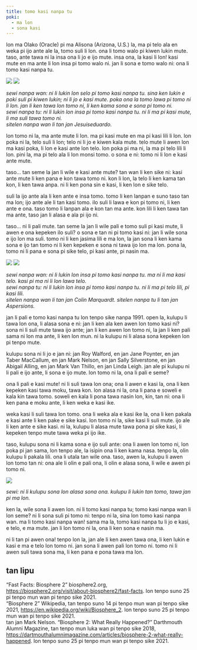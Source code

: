 ```yaml
---
title: tomo kasi nanpa tu
poki:
  - ma lon
  - sona kasi
---
```


lon ma Olako (Oracle) pi ma Alisona (Arizona, U.S.) la, ma pi telo ala en weka pi ijo ante ale la, tomo suli li lon. ona li tomo walo pi kiwen lukin mute. taso, ante tawa ni la insa ona li jo e ijo mute. insa ona, la kasi li lon! kasi mute en ma ante li lon insa pi tomo walo ni. jan li sona e tomo walo ni: ona li tomo kasi nanpa tu.

![](/images/tomokasi/1.jpg) ![](/images/tomokasi/2.jpg)

*sewi nanpa wan: ni li lukin lon selo pi tomo kasi nanpa tu. sina ken lukin e poki suli pi kiwen lukin; ni li jo e kasi mute. poka ona la tomo lawa pi tomo ni li lon. jan li ken tawa lon tomo ni, li ken kama sona e sona pi tomo ni.*  
*sewi nanpa tu: ni li lukin lon insa pi tomo kasi nanpa tu. ni li ma pi kasi mute, li ma suli tawa tomo ni.*  
*sitelen nanpa wan li tan jan Jesuiseduardo.*

lon tomo ni la, ma ante mute li lon. ma pi kasi mute en ma pi kasi lili li lon. lon poka ni la, telo suli li lon; telo ni li jo e kiwen kala mute. telo mute li awen lon ma kasi poka, li lon e kasi ante lon telo. lon poka pi ma ni, la ma pi telo lili li lon. pini la, ma pi telo ala li lon monsi tomo. o sona e ni: tomo ni li lon e kasi ante mute.

taso… tan seme la jan li wile e kasi ante mute? tan wan li ken sike ni: kasi ante mute li ken pana e kon tawa tomo ni. kon li lon, la telo li ken kama tan kon, li ken tawa anpa. ni li ken pona sin e kasi, li ken lon e sike telo.

suli la ijo ante ala li ken ante e insa tomo. tomo li ken lanpan e suno taso tan ma lon; ijo ante ale li tan kasi tomo. ilo suli li lawa e kon pi tomo ni, li ken ante e ona. taso tomo li lanpan ala e kon tan ma ante. kon lili li ken tawa tan ma ante, taso jan li alasa e ala pi ijo ni.

taso… ni li pali mute. tan seme la jan li wile pali e tomo suli pi kasi mute, li awen e ona kepeken ilo suli? o sona e tan ni pi tomo kasi ni: jan li wile sona e ijo lon ma suli. tomo ni li ken jasima lili e ma lon, la jan sona li ken kama sona e ijo tan tomo ni li ken kepeken e sona ni tawa ijo lon ma lon. pona la, tomo ni li pana e sona pi sike telo, pi kasi ante, pi nasin ma.

![](/images/tomokasi/3.jpg) ![](/images/tomokasi/4.jpg)

*sewi nanpa wan: ni li lukin lon insa pi tomo kasi nanpa tu. ma ni li ma kasi telo. kasi pi ma ni li lon lawa telo.*  
*sewi nanpa tu: ni li lukin lon insa pi tomo kasi nanpa tu. ni li ma pi telo lili, pi kasi lili.*  
*sitelen nanpa wan li tan jan Colin Marquardt. sitelen nanpa tu li tan jan Aspersions.*

jan li pali e tomo kasi nanpa tu lon tenpo sike nanpa 1991. open la, kulupu li tawa lon ona, li alasa sona e ni: jan li ken ala ken awen lon tomo kasi ni? sona ni li suli mute tawa ijo ante; jan li ken awen lon tomo ni, la jan li ken pali sama ni lon ma ante, li ken lon mun. ni la kulupu ni li alasa sona kepeken lon pi tenpo mute.

kulupu sona ni li jo e jan ni: jan Roy Walford, en jan Jane Poynter, en jan Taber MacCallum, en jan Mark Nelson, en jan Sally Silverstone, en jan Abigail Alling, en jan Mark Van Thillo, en jan Linda Leigh. jan ale pi kulupu ni li pali e ijo ante, li sona e ijo mute. lon tomo ni la, ona li pali e seme?

ona li pali e kasi mute! ni li suli tawa lon ona; ona li awen e kasi la, ona li ken kepeken kasi tawa moku, tawa kon. lon alasa ni la, ona li pana e soweli e kala kin tawa tomo. soweli en kala li pona tawa nasin lon, kin, tan ni: ona li ken pana e moku ante, li ken weka e kasi ike.

weka kasi li suli tawa lon tomo. ona li weka ala e kasi ike la, ona li ken pakala e kasi ante li ken pake e sike kasi. lon tomo ni la, sike kasi li suli mute. ijo ale li ken ante e sike kasi. ni la, kulupu li alasa mute tawa pona pi sike kasi, li kepeken tenpo mute tawa weka pi ijo ike.

taso, kulupu sona ni li kama sona e ijo suli ante: ona li awen lon tomo ni, lon poka pi jan sama, lon tenpo ale, la isipin ona li ken kama nasa. tenpo la, olin kulupu li pakala lili. ona li utala tan wile ona. taso, awen la, kulupu li awen lon tomo tan ni: ona ale li olin e pali ona, li olin e alasa sona, li wile e awen pi tomo ni.

![](/images/tomokasi/5.jpg)

*sewi: ni li kulupu sona lon alasa sona ona. kulupu li lukin tan tomo, tawa jan pi ma lon.*

ken la, wile sona li awen lon. ni li tomo kasi nanpa tu; tomo kasi nanpa wan li lon seme? ni li sona suli pi tomo ni: tenpo ni la, sina lon tomo kasi nanpa wan. ma li tomo kasi nanpa wan! sama ma la, tomo kasi nanpa tu li jo e kasi, e telo, e ma mute. jan li lon tomo ni la, ona li ken sona e nasin ma.

ni li tan pi awen ona! tenpo lon la, jan ale li ken awen tawa ona, li ken lukin e kasi e ma e telo lon tomo ni. jan sona li awen pali lon tomo ni. tomo ni li awen suli tawa sona ma, li ken pana e pona tawa ma lon.


## tan lipu
“Fast Facts: Biosphere 2” biosphere2.org, https://biosphere2.org/visit/about-biosphere2/fast-facts. lon tenpo suno 25 pi tenpo mun wan pi tenpo sike 2021.  
“Biosphere 2” Wikipedia, tan tenpo suno 14 pi tenpo mun wan pi tenpo sike 2021, https://en.wikipedia.org/wiki/Biosphere_2. lon tenpo suno 25 pi tenpo mun wan pi tenpo sike 2021.  
tan jan Mark Nelson. “Biosphere 2: What Really Happened?” Darthmouth Alumni Magazine, tan tenpo mun luka wan pi tenpo sike 2018, https://dartmouthalumnimagazine.com/articles/biosphere-2-what-really-happened. lon tenpo suno 25 pi tenpo mun wan pi tenpo sike 2021.
